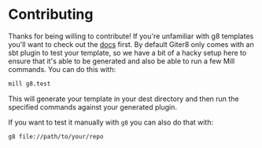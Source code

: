 # Contributing

Thanks for being willing to contribute! If you're unfamiliar with g8 templates
you'll want to check out the [docs][g8] first. By default Giter8 only comes with
an sbt plugin to test your template, so we have a bit of a hacky setup here to
ensure that it's able to be generated and also be able to run a few Mill
commands. You can do this with:

```sh
mill g8.test
```

This will generate your template in your dest directory and then run the
specified commands against your generated plugin.

If you want to test it manually with `g8` you can also do that with:

```sh
g8 file://path/to/your/repo
```

[g8]: http://www.foundweekends.org/giter8/template.html
